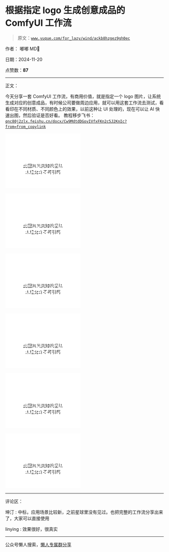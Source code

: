 # 根据指定 logo 生成创意成品的 ComfyUI 工作流

> 原文：[`www.yuque.com/for_lazy/wind/ackb8hzgez9gh0ec`](https://www.yuque.com/for_lazy/wind/ackb8hzgez9gh0ec)

作者： 嘟嘟 MD🔫

日期：2024-11-20

点赞数：**87**

* * *

正文：

今天分享一套 ComfyUI 工作流，有商用价值，就是指定一个 logo 图片，让系统生成对应的创意成品，有时候公司要做周边应用，就可以用这套工作流去测试，看看印在不同材质、不同颜色上的效果，以前这种让 UI 处理的，现在可以让 AI 快速出图，然后验证是否好看。
教程移步飞书： [`qnc80j2zlx.feishu.cn/docx/Cw9MdtdDGovIVfxFKn2c5J2KnIc?from=from_copylink`](https://qnc80j2zlx.feishu.cn/docx/Cw9MdtdDGovIVfxFKn2c5J2KnIc?from=from_copylink)

![](img/ec65277848c5a9fb5acc835975a13eda.png "None")

![](img/eec95bb142cd712b291148a0c5cbe562.png "None")

![](img/f123fd7b0eaafb302f1416cdb8d1b4e0.png "None")

![](img/65267dfddf20e6363188047c476bf739.png "None")

![](img/40d3b3d1ecbde04ec07501788717199c.png "None")

![](img/1587c54962fe765e7867d1270dcaa8c5.png "None")

* * *

评论区：

坤汀 : 中标，应用场景比较新，之前星球里没有见过。也把完整的工作流分享出来了，大家可以直接使用

linying : 效果很好，很真实

* * *

公众号懒人搜索，[懒人专属群分享](https://lazybook.fun/#/blog/group)